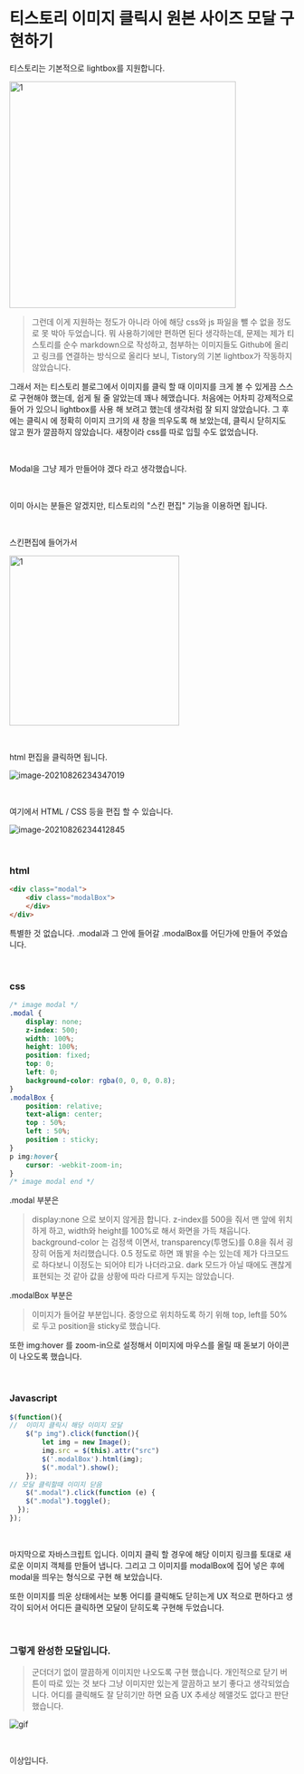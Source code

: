 # 티스토리 이미지 클릭시 원본 사이즈 모달 구현하기	

티스토리는 기본적으로 lightbox를 지원합니다.	

<img src=https://raw.githubusercontent.com/Shane-Park/markdownBlog/master/frontend/javascript/tistory-image-modal.assets/image-20210826233718764.webp width=400 height=400 alt=1>

> 그런데 이게 지원하는 정도가 아니라 아에 해당 css와 js 파일을 뺄 수 없을 정도로 못 박아 두었습니다. 뭐 사용하기에만 편하면 된다 생각하는데, 문제는 제가 티스토리를 순수 markdown으로 작성하고, 첨부하는 이미지들도 Github에 올리고 링크를 연결하는 방식으로 올리다 보니, Tistory의 기본 lightbox가 작동하지 않았습니다.

그래서 저는 티스토리 블로그에서 이미지를 클릭 할 때 이미지를 크게 볼 수 있게끔 스스로 구현해야 했는데, 쉽게 될 줄 알았는데 꽤나 헤맸습니다. 처음에는 어차피 강제적으로 들어 가 있으니 lightbox를 사용 해 보려고 했는데 생각처럼 잘 되지 않았습니다. 그 후에는 클릭시 에 정확히 이미지 크기의 새 창을 띄우도록 해 보았는데, 클릭시 닫히지도 않고 뭔가 깔끔하지 않았습니다. 새창이라 css를 따로 입힐 수도 없었습니다.

​	

Modal을 그냥 제가 만들어야 겠다 라고 생각했습니다.

​		

이미 아시는 분들은 알겠지만, 티스토리의 "스킨 편집" 기능을 이용하면 됩니다.

​	

스킨편집에 들어가서

<img src=https://raw.githubusercontent.com/Shane-Park/markdownBlog/master/frontend/javascript/tistory-image-modal.assets/image-20210826234322609.webp width=300 height=300 alt=1>	

​	

html 편집을 클릭하면 됩니다.

![image-20210826234347019](https://raw.githubusercontent.com/Shane-Park/markdownBlog/master/frontend/javascript/tistory-image-modal.assets/image-20210826234347019.webp)

​		

여기에서 HTML / CSS 등을 편집 할 수 있습니다.

![image-20210826234412845](https://raw.githubusercontent.com/Shane-Park/markdownBlog/master/frontend/javascript/tistory-image-modal.assets/image-20210826234412845.webp)

​	

### html

```html
<div class="modal">
	<div class="modalBox">
	</div>
</div>
```

특별한 것 없습니다. .modal과 그 안에 들어갈 .modalBox를 어딘가에 만들어 주었습니다.

​		

### css

```css
/* image modal */
.modal {
	display: none;
	z-index: 500;
	width: 100%;
	height: 100%;
	position: fixed;
	top: 0;
	left: 0;
	background-color: rgba(0, 0, 0, 0.8);
}
.modalBox {
	position: relative;
	text-align: center;
	top : 50%;
	left : 50%;
	position : sticky;
}
p img:hover{
	cursor: -webkit-zoom-in;
}
/* image modal end */
```

.modal  부분은

> display:none 으로 보이지 않게끔 합니다. z-index를 500을 줘서 맨 앞에 위치하게 하고, width와 height를 100%로 해서 화면을 가득 채웁니다. background-color 는 검정색 이면서, transparency(투명도)를 0.8을 줘서 굉장히 어둡게 처리했습니다. 0.5 정도로 하면 꽤 밝을 수는 있는데 제가 다크모드로 하다보니 이정도는 되어야 티가 나더라고요. dark 모드가 아닐 때에도 괜찮게 표현되는 것 같아 값을 상황에 따라 다르게 두지는 않았습니다.

.modalBox 부분은

> 이미지가 들어갈 부분입니다. 중앙으로 위치하도록 하기 위해 top, left를 50%로 두고 position을 sticky로 했습니다. 

또한 img:hover 를 zoom-in으로 설정해서 이미지에 마우스를 올릴 때 돋보기 아이콘이 나오도록 했습니다.

​	

### Javascript

```javascript
$(function(){
// 	이미지 클릭시 해당 이미지 모달
	$("p img").click(function(){
		let img = new Image();
		img.src = $(this).attr("src")
		$('.modalBox').html(img);
		$(".modal").show();
	});
// 모달 클릭할때 이미지 닫음
	$(".modal").click(function (e) {
    $(".modal").toggle();
  });
});
```

​	

마지막으로 자바스크립트 입니다. 이미지 클릭 할 경우에 해당 이미지 링크를 토대로 새로운 이미지 객체를 만들어 냅니다. 그리고 그 이미지를 modalBox에 집어 넣은 후에 modal을 띄우는 형식으로 구현 해 보았습니다.

또한 이미지를 띄운 상태에서는 보통 어디를 클릭해도 닫히는게 UX 적으로 편하다고 생각이 되어서 어디든 클릭하면 모달이 닫히도록 구현해 두었습니다.

​	

### 그렇게 완성한 모달입니다. 

> 군더더기 없이 깔끔하게 이미지만 나오도록 구현 했습니다. 개인적으로 닫기 버튼이 따로 있는 것 보다 그냥 이미지만 있는게 깔끔하고 보기 좋다고 생각되었습니다. 어디를 클릭해도 잘 닫히기만 하면 요즘 UX 추세상 헤맬것도 없다고 판단했습니다.

![gif](https://raw.githubusercontent.com/Shane-Park/markdownBlog/master/frontend/javascript/tistory-image-modal.assets/gif.webp)

​	

이상입니다.